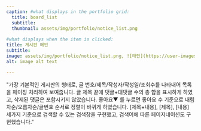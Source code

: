 ```yaml
---
caption: #what displays in the portfolio grid:
  title: board_list
  subtitle: 
  thumbnail: assets/img/portfolio/notice_list.png
  
#what displays when the item is clicked:
title: 게시판 메인
subtitle: 
image: assets/img/portfolio/notice_list.png, ![태안](https://user-images.githubusercontent.com/78074493/122696728-b8054f00-d27e-11eb-8833-b2fa54b2ddf2.jpg)
alt: image alt text

---
```


"가장 기본적인 게시판의 형태로, 글 번호/제목/작성자/작성일/조회수를 나타내어 목록을 페이징 처리하여 보여줍니다. 글 제목 끝에 댓글+대댓글 수의 총 합을 표시하게 하였고, 삭제된 댓글은 포함시키지 않았습니다. 좋아요▼ 를 누르면 좋아요 수 기준으로 내림차순/오름차순/글번호 순서로 정렬이 바뀌게 하였습니다. [제목+내용], [제목], [내용] 세가지 기준으로 검색할 수 있는 검색창을 구현했고, 검색어에 따른 페이지네이션도 구현했습니다."
